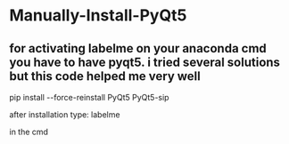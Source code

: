 # Manually-Install-PyQt5

## for activating labelme on your anaconda cmd you have to have pyqt5. i tried several solutions but this code helped me very well

pip install --force-reinstall PyQt5 PyQt5-sip

 after installation type: 
labelme

in the cmd

